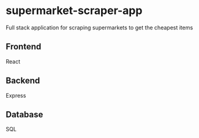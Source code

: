 # supermarket-scraper-app
Full stack application for scraping supermarkets to get the cheapest items

## Frontend
React

## Backend
Express

## Database
SQL
